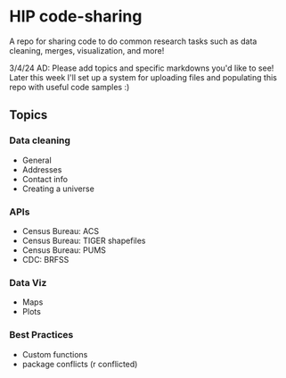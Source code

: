 # HIP code-sharing
A repo for sharing code to do common research tasks such as data cleaning, merges, visualization, and more!

3/4/24 AD: Please add topics and specific markdowns you'd like to see! Later this week I'll set up a system for uploading files and populating this repo with useful code samples :)

## Topics

### Data cleaning
- General
- Addresses
- Contact info
- Creating a universe

### APIs
- Census Bureau: ACS
- Census Bureau: TIGER shapefiles
- Census Bureau: PUMS
- CDC: BRFSS

### Data Viz 
- Maps
- Plots

### Best Practices
- Custom functions
- package conflicts (r conflicted)
